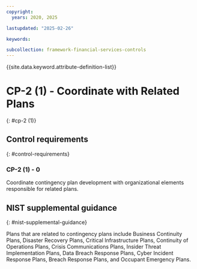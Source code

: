 ```yaml
---
copyright:
  years: 2020, 2025

lastupdated: "2025-02-26"

keywords:

subcollection: framework-financial-services-controls
---
```


{{site.data.keyword.attribute-definition-list}}

# CP-2 (1) -  Coordinate with Related Plans
{: #cp-2 (1)}

## Control requirements
{: #control-requirements}



### CP-2 (1) - 0


Coordinate contingency plan development with organizational elements responsible for related plans.












## NIST supplemental guidance
{: #nist-supplemental-guidance}

Plans that are related to contingency plans include Business Continuity Plans, Disaster Recovery Plans, Critical Infrastructure Plans, Continuity of Operations Plans, Crisis Communications Plans, Insider Threat Implementation Plans, Data Breach Response Plans, Cyber Incident Response Plans, Breach Response Plans, and Occupant Emergency Plans.
